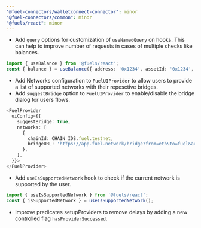 ```yaml
---
"@fuel-connectors/walletconnect-connector": minor
"@fuel-connectors/common": minor
"@fuels/react": minor
---
```


- Add `query` options for customization of `useNamedQuery` on hooks. This can help to improve number of requests in cases of multiple checks like balances.

```ts
import { useBalance } from '@fuels/react';
const { balance } = useBalance({ address: '0x1234', assetId: '0x1234', query: { refetchInterval: 1000 } });
```

- Add Networks configuration to `FuelUIProvider` to allow users to provide a list of supported networks with their repesctive bridges.
- Add `suggestBridge` option to `FuelUIProvider` to enable/disable the bridge dialog for users flows.

```ts
<FuelProvider
  uiConfig={{
    suggestBridge: true,
    networks: [
      {
        chainId: CHAIN_IDS.fuel.testnet,
        bridgeURL: 'https://app.fuel.network/bridge?from=eth&to=fuel&auto_close=true',
      },
    ],
  }}>
</FuelProvider>
```

- Add `useIsSupportedNetwork` hook to check if the current network is supported by the user.

```ts
import { useIsSupportedNetwork } from '@fuels/react';
const { isSupportedNetwork } = useIsSupportedNetwork();
```

- Improve predicates setupProviders to remove delays by adding a new controlled flag `hasProviderSuccessed`.

